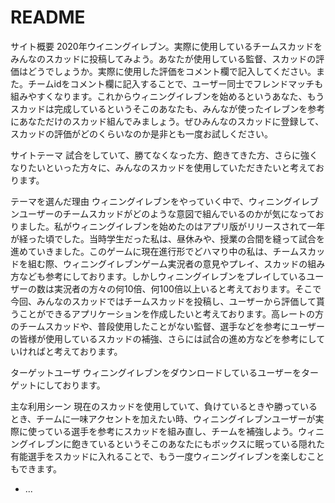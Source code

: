 # README

サイト概要
2020年ウイニングイレブン。実際に使用しているチームスカッドをみんなのスカッドに投稿してみよう。あなたが使用している監督、スカッドの評価はどうでしょうか。実際に使用した評価をコメント欄で記入してください。また。チームidをコメント欄に記入することで、ユーザー同士でフレンドマッチも組みやすくなります。これからウィニングイレブンを始めるというあなた、もうスカッドは完成しているというそこのあなたも、みんなが使ったイレブンを参考にあなただけのスカッド組んでみましょう。ぜひみんなのスカッドに登録して、スカッドの評価がどのくらいなのか是非とも一度お試しください。

サイトテーマ
試合をしていて、勝てなくなった方、飽きてきた方、さらに強くなりたいといった方々に、みんなのスカッドを使用していただきたいと考えております。

テーマを選んだ理由
ウィニングイレブンをやっていく中で、ウィニングイレブンユーザーのチームスカッドがどのような意図で組んでいるのかが気になっておりました。私がウィニングイレブンを始めたのはアプリ版がリリースされて一年が経った頃でした。当時学生だった私は、昼休みや、授業の合間を縫って試合を進めていきました。このゲームに現在進行形でどハマり中の私は、チームスカッドを組む際、ウィニングイレブンゲーム実況者の意見やプレイ、スカッドの組み方なども参考にしております。しかしウィニングイレブンをプレイしているユーザーの数は実況者の方々の何10倍、何100倍以上いると考えております。そこで今回、みんなのスカッドではチームスカッドを投稿し、ユーザーから評価して貰うことができるアプリケーションを作成したいと考えております。高レートの方のチームスカッドや、普段使用したことがない監督、選手などを参考にユーザーの皆様が使用しているスカッドの補強、さらには試合の進め方などを参考にしていければと考えております。

ターゲットユーザ
ウィニングイレブンをダウンロードしているユーザーをターゲットにしております。

主な利用シーン
現在のスカッドを使用していて、負けているときや勝っているとき、チームに一味アクセントを加えたい時、ウィニングイレブンユーザーが実際に使っている選手を参考にスカッドを組み直し、チームを補強しよう。ウィニングイレブンに飽きているというそこのあなたにもボックスに眠っている隠れた有能選手をスカッドに入れることで、もう一度ウィニングイレブンを楽しむこともできます。



* ...
